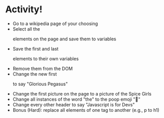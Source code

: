 # Activity!

* Go to a wikipedia page of your choosing
* Select all the <p> elements on the page and save them to variables
* Save the first and last <p> elements to their own variables
* Remove them from the DOM
* Change the new first <p> to say "Glorious Pegasus"
* Change the first picture on the page to a picture of the Spice Girls
* Change all instances of the word "the" to the poop emoji "💩"
* Change every other header to say "Javascript is for Devs"
* Bonus (Hard): replace all elements of one tag to another (e.g., p to h1)

